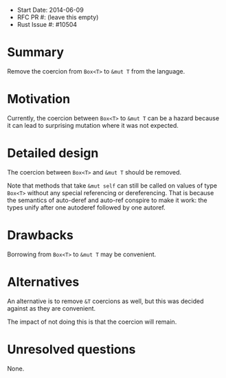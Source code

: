 - Start Date: 2014-06-09
- RFC PR #: (leave this empty)
- Rust Issue #: #10504

# Summary

Remove the coercion from `Box<T>` to `&mut T` from the language.

# Motivation

Currently, the coercion between `Box<T>` to `&mut T` can be a hazard because it can lead to surprising mutation where it was not expected.

# Detailed design

The coercion between `Box<T>` and `&mut T` should be removed.

Note that methods that take `&mut self` can still be called on values of type `Box<T>` without any special referencing or dereferencing. That is because the semantics of auto-deref and auto-ref conspire to make it work: the types unify after one autoderef followed by one autoref.

# Drawbacks

Borrowing from `Box<T>` to `&mut T` may be convenient.

# Alternatives

An alternative is to remove `&T` coercions as well, but this was decided against as they are convenient.

The impact of not doing this is that the coercion will remain.

# Unresolved questions

None.
